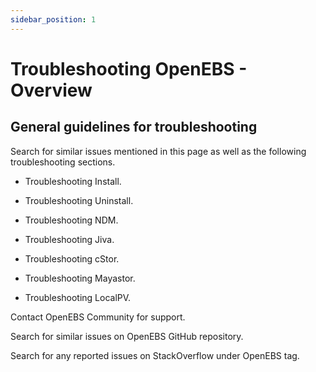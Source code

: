```yaml
---
sidebar_position: 1
---
```


# Troubleshooting OpenEBS - Overview

## General guidelines for troubleshooting

Search for similar issues mentioned in this page as well as the following troubleshooting sections.

- Troubleshooting Install.

- Troubleshooting Uninstall.

- Troubleshooting NDM.

- Troubleshooting Jiva.

- Troubleshooting cStor.

- Troubleshooting Mayastor.

- Troubleshooting LocalPV.

Contact OpenEBS Community for support.

Search for similar issues on OpenEBS GitHub repository.

Search for any reported issues on StackOverflow under OpenEBS tag.
